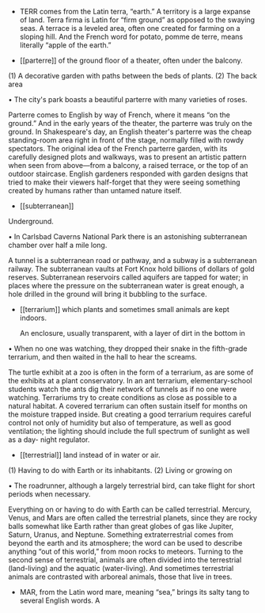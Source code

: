 - TERR  comes  from  the  Latin  terra,  “earth.”  A  territory  is  a  large  expanse  of  land.  Terra firma  is
Latin for “firm ground” as opposed to the swaying seas. A terrace is a leveled area, often one created
for farming on a sloping hill. And the French word for potato, pomme de terre, means literally “apple
of the earth.”

- [[parterre]] 
of the ground floor of a theater, often under the balcony. 

 (1) A decorative garden with paths between the beds of plants. (2) The back area

• The city's park boasts a beautiful parterre with many varieties of roses. 

Parterre comes to English by way of French, where it means “on the ground.” And in the early years
of the theater, the parterre was truly on the ground. In Shakespeare's day, an English theater's parterre
was the cheap standing-room area right in front of the stage, normally filled with rowdy spectators.
The original idea of the French parterre garden, with its carefully designed plots and walkways, was
to present an artistic pattern when seen from above—from a balcony, a raised terrace, or the top of an
outdoor staircase. English gardeners responded with garden designs that tried to make their viewers
half-forget that they were seeing something created by humans rather than untamed nature itself.

- [[subterranean]] 

 Underground. 

• In Carlsbad Caverns National Park there is an astonishing subterranean chamber over half a mile
long. 

A tunnel is a subterranean road or pathway, and a subway is a subterranean railway. The subterranean
vaults at Fort Knox hold billions of dollars of gold reserves. Subterranean reservoirs called aquifers
are tapped for water; in places where the pressure on the subterranean water is great enough, a hole
drilled in the ground will bring it bubbling to the surface.

- [[terrarium]] 
which plants and sometimes small animals are kept indoors. 

  An  enclosure,  usually  transparent,  with  a  layer  of  dirt  in  the  bottom  in

• When no one was watching, they dropped their snake in the fifth-grade terrarium, and then waited in
the hall to hear the screams. 

The turtle exhibit at a zoo is often in the form of a terrarium, as are some of the exhibits at a plant
conservatory.  In  an  ant  terrarium,  elementary-school  students  watch  the  ants  dig  their  network  of
tunnels  as  if  no  one  were  watching.  Terrariums  try  to  create  conditions  as  close  as  possible  to  a
natural habitat. A covered terrarium can often sustain itself for months on the moisture trapped inside.
But creating a good terrarium requires careful control not only of humidity but also of temperature, as
well as good ventilation; the lighting should include the full spectrum of sunlight as well as a day-
night regulator.

- [[terrestrial]] 
land instead of in water or air. 

 (1) Having to do with Earth or its inhabitants. (2) Living or growing on

• The roadrunner, although a largely terrestrial bird, can take flight for short periods when necessary. 

Everything on or having to do with Earth can be called terrestrial. Mercury, Venus, and Mars are often
called the terrestrial planets, since they are rocky balls somewhat like Earth rather than great globes
of gas like Jupiter, Saturn, Uranus, and Neptune. Something extraterrestrial comes from beyond the
earth and its atmosphere; the word can be used to describe anything “out of this world,” from moon
rocks  to  meteors.  Turning  to  the  second  sense  of  terrestrial,  animals  are  often  divided  into  the
terrestrial  (land-living)  and  the  aquatic  (water-living).  And  sometimes  terrestrial  animals  are
contrasted with arboreal animals, those that live in trees.

- MAR, from the Latin word mare,  meaning  “sea,”  brings  its  salty  tang  to  several  English  words.  A
